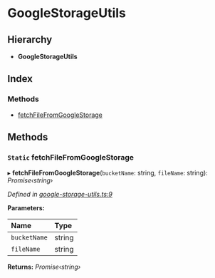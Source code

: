 # GoogleStorageUtils

## Hierarchy

* **GoogleStorageUtils**

## Index

### Methods

* [fetchFileFromGoogleStorage](_google_storage_utils_.googlestorageutils.md#static-fetchfilefromgooglestorage)

## Methods

### `Static` fetchFileFromGoogleStorage

▸ **fetchFileFromGoogleStorage**\(`bucketName`: string, `fileName`: string\): _Promise‹string›_

_Defined in_ [_google-storage-utils.ts:9_](https://github.com/celo-org/celo-monorepo/blob/master/packages/sdk/network-utils/src/google-storage-utils.ts#L9)

**Parameters:**

| Name | Type |
| :--- | :--- |
| `bucketName` | string |
| `fileName` | string |

**Returns:** _Promise‹string›_

